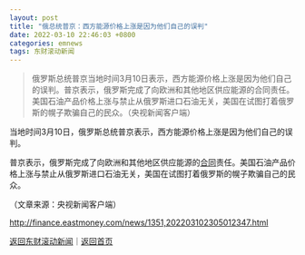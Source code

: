 ```yaml
---
layout: post
title: "俄总统普京：西方能源价格上涨是因为他们自己的误判"
date: 2022-03-10 22:46:03 +0800
categories: emnews
tags: 东财滚动新闻
---
```

> 俄罗斯总统普京当地时间3月10日表示，西方能源价格上涨是因为他们自己的误判。普京表示，俄罗斯完成了向欧洲和其他地区供应能源的合同责任。美国石油产品价格上涨与禁止从俄罗斯进口石油无关，美国在试图打着俄罗斯的幌子欺骗自己的民众。（央视新闻客户端）

<p>当地时间3月10日，俄罗斯总统普京表示，西方能源价格上涨是因为他们自己的误判。</p><p>普京表示，俄罗斯完成了向欧洲和其他地区供应能源的<span id="Info.3300"><a href="http://data.eastmoney.com/zdht/" class="infokey">合同</a></span>责任。美国石油产品价格上涨与禁止从俄罗斯进口石油无关，美国在试图打着俄罗斯的幌子欺骗自己的民众。</p><p class="em_media">（文章来源：央视新闻客户端）</p>

<http://finance.eastmoney.com/news/1351,202203102305012347.html>

[返回东财滚动新闻](//finews.withounder.com/emnews/)｜[返回首页](//finews.withounder.com/)